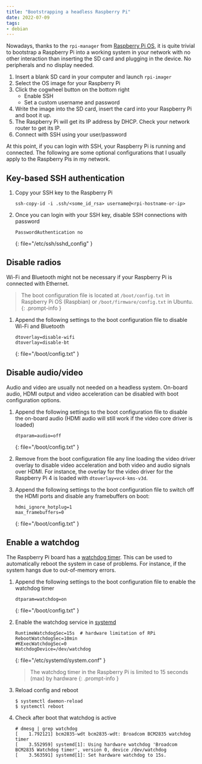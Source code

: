 ```yaml
---
title: "Bootstrapping a headless Raspberry Pi"
date: 2022-07-09
tags:
- debian
---
```


Nowadays, thanks to the `rpi-manager` from [Raspberry Pi
OS](https://www.raspberrypi.com/software/), it is quite trivial to bootstrap a
Raspberry Pi into a working system in your network with no other interaction
than inserting the SD card and plugging in the device. No peripherals and no
display needed. 

1. Insert a blank SD card in your computer and launch `rpi-imager`
2. Select the OS image for your Raspberry Pi
3. Click the cogwheel button on the bottom right
    * Enable SSH
    * Set a custom username and password
4. Write the image into the SD card, insert the card into your Raspberry Pi and
   boot it up.
5. The Raspberry Pi will get its IP address by DHCP. Check your network router
   to get its IP. 
6. Connect with SSH using your user/password

At this point, if you can login with SSH, your Raspberry Pi is running and
connected. The following are some optional configurations that I usually apply
to the Raspberry Pis in my network.

## Key-based SSH authentication

1. Copy your SSH key to the Raspberry Pi

    ```
    ssh-copy-id -i .ssh/<some_id_rsa> username@<rpi-hostname-or-ip>
    ```
2. Once you can login with your SSH key, disable SSH connections with password

    ```
    PasswordAuthentication no
    ```
    {: file="/etc/ssh/sshd_config" }

## Disable radios

Wi-Fi and Bluetooth might not be necessary if your Raspberry Pi is connected
with Ethernet.

> The boot configuration file is located at `/boot/config.txt` in Raspberry Pi
> OS (Raspbian) or `/boot/firmware/config.txt` in Ubuntu.
{: .prompt-info }

1. Append the following settings to the boot configuration file to disable
   Wi-Fi and Bluetooth
    ```
    dtoverlay=disable-wifi
    dtoverlay=disable-bt
    ```
    {: file="/boot/config.txt" }

## Disable audio/video

Audio and video are usually not needed on a headless system. On-board audio,
HDMI output and video acceleration can be disabled with boot configuration
options.

1. Append the following settings to the boot configuration file to disable
   the on-board audio (HDMI audio will still work if the video core driver is
   loaded)
    ```
    dtparam=audio=off
    ```
    {: file="/boot/config.txt" }

2. Remove from the boot configuration file any line loading the video driver
   overlay to disable video acceleration and both video and audio signals over
   HDMI. For instance, the overlay for the video driver for the Raspberry Pi 4
   is loaded with `dtoverlay=vc4-kms-v3d`.

3. Append the following settings to the boot configuration file to switch off
   the HDMI ports and disable any framebuffers on boot:
    ```
    hdmi_ignore_hotplug=1
    max_framebuffers=0
    ```
    {: file="/boot/config.txt" }

## Enable a watchdog

The Raspberry Pi board has a [watchdog timer](https://en.wikipedia.org/wiki/Watchdog_timer).
This can be used to automatically reboot the system in case of problems. For
instance, if the system hangs due to out-of-memory errors.

1. Append the following settings to the boot configuration file to enable the
   watchdog timer
    ```
    dtparam=watchdog=on
    ```
    {: file="/boot/config.txt" }

2. Enable the watchdog service in [systemd](https://systemd.io/)
    ```
    RuntimeWatchdogSec=15s  # hardware limitation of RPi
    RebootWatchdogSec=10min
    #KExecWatchdogSec=0
    WatchdogDevice=/dev/watchdog
    ```
    {: file="/etc/systemd/system.conf" }

    > The watchdog timer in the Raspberry Pi is limited to 15 seconds (max) by hardware
    {: .prompt-info }
   	
3. Reload config and reboot
    ```console
    $ systemctl daemon-reload
    $ systemctl reboot
    ```

4. Check after boot that watchdog is active
    ```console
    # dmesg | grep watchdog
    [    1.792121] bcm2835-wdt bcm2835-wdt: Broadcom BCM2835 watchdog timer
    [    3.552959] systemd[1]: Using hardware watchdog 'Broadcom BCM2835 Watchdog timer', version 0, device /dev/watchdog
    [    3.563591] systemd[1]: Set hardware watchdog to 15s.
    ```

